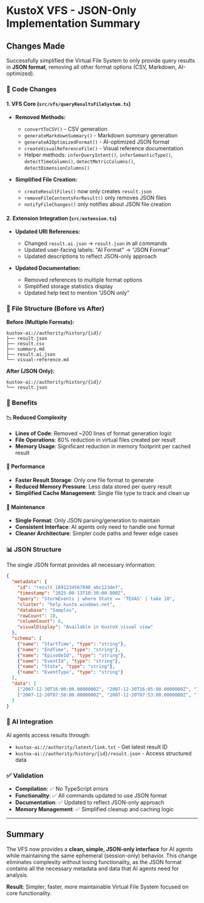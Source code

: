 # KustoX VFS - JSON-Only Implementation Summary

## Changes Made

Successfully simplified the Virtual File System to only provide query results in **JSON format**, removing all other format options (CSV, Markdown, AI-optimized).

### 🔧 Code Changes

#### 1. VFS Core (`src/vfs/queryResultsFileSystem.ts`)
- **Removed Methods:**
  - `convertToCSV()` - CSV generation
  - `generateMarkdownSummary()` - Markdown summary generation  
  - `generateAIOptimizedFormat()` - AI-optimized JSON format
  - `createVisualReferenceFile()` - Visual reference documentation
  - Helper methods: `inferQueryIntent()`, `inferSemanticType()`, `detectTimeColumn()`, `detectMetricColumns()`, `detectDimensionColumns()`

- **Simplified File Creation:**
  - `createResultFiles()` now only creates `result.json`
  - `removeFileContentsForResult()` only removes JSON files
  - `notifyFileChanges()` only notifies about JSON file creation

#### 2. Extension Integration (`src/extension.ts`)
- **Updated URI References:**
  - Changed `result.ai.json` → `result.json` in all commands
  - Updated user-facing labels: "AI Format" → "JSON Format"
  - Updated descriptions to reflect JSON-only approach

- **Updated Documentation:**
  - Removed references to multiple format options
  - Simplified storage statistics display
  - Updated help text to mention "JSON only"

### 📁 File Structure (Before vs After)

**Before (Multiple Formats):**
```
kustox-ai://authority/history/{id}/
├── result.json
├── result.csv  
├── summary.md
├── result.ai.json
└── visual-reference.md
```

**After (JSON Only):**
```
kustox-ai://authority/history/{id}/
└── result.json
```

### 🎯 Benefits

#### 📉 Reduced Complexity
- **Lines of Code**: Removed ~200 lines of format generation logic
- **File Operations**: 80% reduction in virtual files created per result
- **Memory Usage**: Significant reduction in memory footprint per cached result

#### 🚀 Performance
- **Faster Result Storage**: Only one file format to generate
- **Reduced Memory Pressure**: Less data stored per query result
- **Simplified Cache Management**: Single file type to track and clean up

#### 🔧 Maintenance  
- **Single Format**: Only JSON parsing/generation to maintain
- **Consistent Interface**: AI agents only need to handle one format
- **Cleaner Architecture**: Simpler code paths and fewer edge cases

### 📊 JSON Structure

The single JSON format provides all necessary information:

```json
{
  "metadata": {
    "id": "result_1691234567890_abc123def",
    "timestamp": "2025-08-13T10:30:00.000Z",
    "query": "StormEvents | where State == 'TEXAS' | take 10",
    "cluster": "help.kusto.windows.net", 
    "database": "Samples",
    "rowCount": 10,
    "columnCount": 6,
    "visualDisplay": "Available in KustoX visual view"
  },
  "schema": [
    {"name": "StartTime", "type": "string"},
    {"name": "EndTime", "type": "string"},
    {"name": "EpisodeId", "type": "string"},
    {"name": "EventId", "type": "string"},
    {"name": "State", "type": "string"},
    {"name": "EventType", "type": "string"}
  ],
  "data": [
    ["2007-12-30T16:00:00.0000000Z", "2007-12-30T16:05:00.0000000Z", "11091", "64588", "TEXAS", "Thunderstorm Wind"],
    ["2007-12-20T07:50:00.0000000Z", "2007-12-20T07:53:00.0000000Z", "12554", "68796", "TEXAS", "Thunderstorm Wind"]
  ]
}
```

### 🔌 AI Integration

AI agents access results through:
- `kustox-ai://authority/latest/link.txt` - Get latest result ID
- `kustox-ai://authority/history/{id}/result.json` - Access structured data

### ✅ Validation

- **Compilation**: ✅ No TypeScript errors
- **Functionality**: ✅ All commands updated to use JSON format
- **Documentation**: ✅ Updated to reflect JSON-only approach
- **Memory Management**: ✅ Simplified cleanup and caching logic

---

## Summary

The VFS now provides a **clean, simple, JSON-only interface** for AI agents while maintaining the same ephemeral (session-only) behavior. This change eliminates complexity without losing functionality, as the JSON format contains all the necessary metadata and data that AI agents need for analysis.

**Result**: Simpler, faster, more maintainable Virtual File System focused on core functionality.
